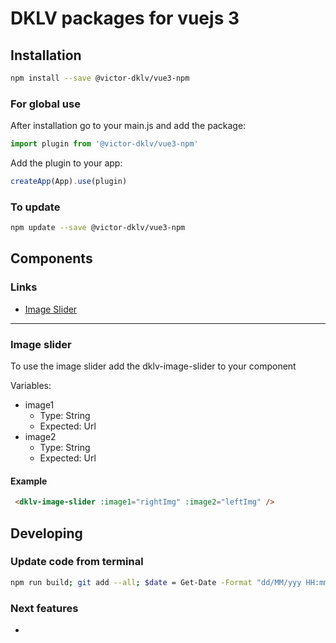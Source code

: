 
# DKLV packages for vuejs 3

## Installation

```sh
npm install --save @victor-dklv/vue3-npm
```
### For global use 

After installation go to your main.js and add the package:

```js
import plugin from '@victor-dklv/vue3-npm'
```

Add the plugin to your app:

```js
createApp(App).use(plugin)
```

### To update

```sh
npm update --save @victor-dklv/vue3-npm
```

## Components

### Links

- [Image Slider](#imageslider)

<hr/>

### <a id="imageslider"></a>Image slider

To use the image slider add the dklv-image-slider to your component

Variables:

- image1
  - Type: String
  - Expected: Url
- image2
  - Type: String
  - Expected: Url

#### Example

```html
 <dklv-image-slider :image1="rightImg" :image2="leftImg" />
```

## Developing

### Update code from terminal

```sh
npm run build; git add --all; $date = Get-Date -Format "dd/MM/yyy HH:mm"; git commit -m "Autocommit $date"; git push; npm version patch; npm publish --acces=public
```

### Next features

- 